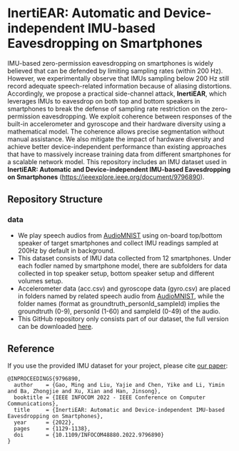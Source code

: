 # InertiEAR: Automatic and Device-independent IMU-based Eavesdropping on Smartphones

IMU-based zero-permission eavesdropping on smartphones is widely believed that can be defended by limiting sampling rates (within 200 Hz). However, we experimentally observe that IMUs sampling below 200 Hz still record adequate speech-related information because of aliasing distortions. Accordingly, we propose a practical side-channel attack, **InertiEAR**, which leverages IMUs to eavesdrop on both top and bottom speakers in smartphones to break the defense of sampling rate restriction on the zero-permission eavesdropping. We exploit coherence between responses of the built-in accelerometer and gyroscope and their hardware diversity using a mathematical model. The coherence allows precise segmentation without manual assistance. We also mitigate the impact of hardware diversity and achieve better device-independent performance than existing approaches that have to massively increase training data from different smartphones for a scalable network model. This repository includes an IMU dataset used in **InertiEAR: Automatic and Device-independent IMU-based Eavesdropping on Smartphones** (https://ieeexplore.ieee.org/document/9796890).

## Repository Structure

### data

+ We play speech audios from [AudioMNIST](https://github.com/soerenab/AudioMNIST) using on-board top/bottom speaker of target smartphones and collect IMU readings sampled at 200Hz by default in background.
+ This dataset consists of IMU data collected from 12 smartphones. Under each fodler named by smartphone model, there are subfolders for data collected in top speaker setup, bottom speaker setup and different volumes setup.
+ Accelerometer data (acc.csv) and gyroscope data (gyro.csv) are placed in folders named by related speech audio from [AudioMNIST](https://github.com/soerenab/AudioMNIST), while the folder names (format as groundtruth_personId_sampleId) implies the groundtruth (0-9), personId (1-60) and sampleId (0-49) of the audio.
+ This GitHub repository only consists part of our dataset, the full version can be downloaded [here](https://drive.google.com/drive/folders/1F3sqTJizDdIAYeP1EQqgGDxFG46y-7Wf?usp=sharing).

## Reference

If you use the provided IMU dataset for your project, please cite [our paper](https://ieeexplore.ieee.org/document/9796890):

```
@INPROCEEDINGS{9796890,
  author    = {Gao, Ming and Liu, Yajie and Chen, Yike and Li, Yimin and Ba, Zhongjie and Xu, Xian and Han, Jinsong},
  booktitle = {IEEE INFOCOM 2022 - IEEE Conference on Computer Communications},
  title     = {InertiEAR: Automatic and Device-independent IMU-based Eavesdropping on Smartphones},
  year      = {2022},
  pages     = {1129-1138},
  doi       = {10.1109/INFOCOM48880.2022.9796890}
}
```
